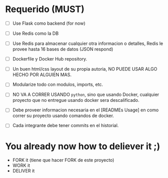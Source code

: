 
# Requerido (MUST)

- [ ] Use Flask como backend (for now)
- [ ] Use Redis como la DB
- [ ] Use Redis para almacenar cualquier otra informacion o detalles, Redis le provee hasta 16 bases de datos (JSON respond)
- [ ] Dockerfile y Docker Hub repository.
- [ ] Un buen html/css layout de su propia autoria, NO PUEDE USAR ALGO HECHO POR ALGUIEN MAS.
- [ ] Modularize todo con modulos, imports, etc.
- [ ] NO VA A CORRER USANDO  `python`, sino que usando Docker, cualquier proyecto que no entregue usando docker sera descalificado.
- [ ] Debe proveer informacion necesaria en el  [READMEs Usage] en como correr su proyecto usando comandos de docker.
- [ ] Cada integrante debe tener commits en el historial.



# You already now how to deliever it ;)
- FORK it (tiene que hacer FORK de este proyecto)
- WORK it
- DELIVER it
